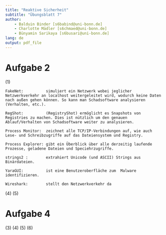 ```yaml
---
title: "Reaktive Sicherheit"
subtitle: "Übungsblatt 7"
author: 
	- Balduin Binder [s6babind@uni-bonn.de]
	- Charlotte Mädler [s6chmaed@uni-bonn.de]
	- Bünyamin Sarikaya [s6busari@uni-bonn.de]
lang: de
output: pdf_file
---
```


# Aufgabe 2

(1) 

	FakeNet:          simuliert ein Netzwerk wobei jeglicher Netzwerkverkehr an localhost weitergeleitet wird, wodurch keine Daten nach außen gehen können. So kann man Schadsoftware analysieren (Verhalten, etc.). 

    RegShot:          (RegistryShot) ermöglicht es Snapshots von Registries zu machen. Dies ist nützlich um den genauen Ablauf/Verhalten von Schadsoftware weiter zu analysieren.
    
    Process Monitor:  zeichnet alle TCP/IP-Verbindungen auf, wie auch Lese- und Schreibzugriffe auf das Dateiensystem und Registry.
    
    Process Explorer: gibt ein Überblick über alle derzeitig laufende Prozesse, geladene Dateien und Speciehrzugriffe.
    
    strings2 :        extrahiert Unicode (und ASCII) Strings aus Binärdateien.
    
    YaraGUI:          ist eine Benutzeroberfläche zum  Malware identifizieren. 
    
    Wireshark:        stellt den Netzwerkverkehr da
(4)
(5)

# Aufgabe 4
(3)
(4)
(5)
(6)

